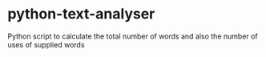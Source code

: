 # python-text-analyser
Python script to calculate the total number of words and also the number of uses of supplied words
